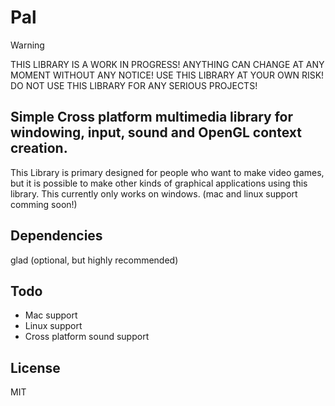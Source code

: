 # Pal

> [!WARNING]
> THIS LIBRARY IS A WORK IN PROGRESS! ANYTHING CAN CHANGE AT ANY MOMENT WITHOUT ANY NOTICE! USE THIS LIBRARY AT YOUR OWN RISK! DO NOT USE THIS LIBRARY FOR ANY SERIOUS PROJECTS!

## Simple Cross platform multimedia library for windowing, input, sound and OpenGL context creation.
This Library is primary designed for people who want to make video games, but it is possible to make
other kinds of graphical applications using this library. This currently only works on windows. (mac and linux support comming soon!)

## Dependencies
glad (optional, but highly recommended)

## Todo
* Mac support
* Linux support
* Cross platform sound support

## License
MIT